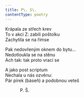 ```yaml
---
title: P\. S\.
contentType: poetry
---
```


<section>

Krápala ze střech krev  
To v akci Z: zabili poštolku  
Zachytila se na římse

</section>

<section>

Pak nedovřeným oknem do bytu…  
Nedotloukla se na stěnu  
Ach tak: tak proto vrací se

</section>

<section>

A jako post scriptum  
Nechala u nás ozvěnu:  
Pár pírek (báseň) a podobnou veteš

</section>

<section>

            P. Š.

</section>
